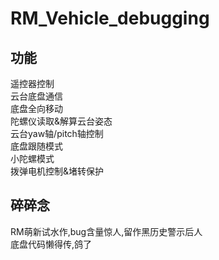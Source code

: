 # RM_Vehicle_debugging
## 功能
遥控器控制  
云台底盘通信  
底盘全向移动  
陀螺仪读取&解算云台姿态  
云台yaw轴/pitch轴控制  
底盘跟随模式  
小陀螺模式  
拨弹电机控制&堵转保护  

## 碎碎念
RM萌新试水作,bug含量惊人,留作黑历史警示后人  
底盘代码懒得传,鸽了
